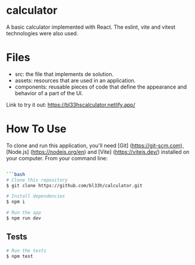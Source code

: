 # calculator
A basic calculator implemented with React. The eslint, vite and vitest technologies were also used.

# Files
- src: the file that implements de solution.
- assets: resources that are used in an application.
- components: reusable pieces of code that define the appearance and behavior of a part of the UI.

Link to try it out: https://bl33hscalculator.netlify.app/

# How To Use

To clone and run this application, you'll need [Git]
(https://git-scm.com), [Node.js] (https://nodejs.org/en) and [Vite] (https://vitejs.dev/) installed on your computer. From your command line:

```bash

```bash
# Clone this repository
$ git clone https://github.com/bl33h/calculator.git

# Install dependencies
$ npm i

# Run the app
$ npm run dev
```


## Tests

```bash
# Run the tests
$ npm test
```

